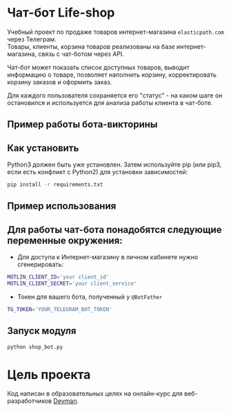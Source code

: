 # Чат-бот Life-shop

Учебный проект по продаже товаров интернет-магазина `elasticpath.com` через Телеграм.  
Товары, клиенты, корзина товаров реализованы на базе интернет-магазина, связь с чат-ботом через API.

Чат-бот может показать список доступных товаров, выводит информацию о товаре, 
позволяет наполнить корзину, корректировать корзину заказов и оформить заказ.  

Для каждого пользователя сохраняется его "статус" - на каком шаге он остановился и используется для
анализа работы клиента в чат-боте.

## Пример работы бота-викторины



## Как установить

Python3 должен быть уже установлен. Затем используйте pip (или pip3, если есть конфликт с Python2) для установки зависимостей:

```bash
pip install -r requirements.txt
```


## Пример использования

## Для работы чат-бота понадобятся следующие переменные окружения:

- Для доступа к Интернет-магазину в личном кабинете нужно сгенерировать:
```bash
MOTLIN_CLIENT_ID='your client_id'
MOTLIN_CLIENT_SECRET='your client_service'
```
- Токен для вашего бота, полученный у `@BotFather`
```bash
TG_TOKEN='YOUR_TELEGRAM_BOT_TOKEN'
```

## Запуск модуля

```bash
python shop_bot.py
```


# Цель проекта

Код написан в образовательных целях на онлайн-курс для веб-разработчиков [Devman](dvmn.org).
